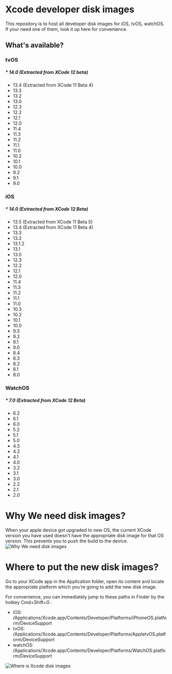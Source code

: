 # Xcode developer disk images
This repository is to host all developer disk images for iOS, tvOS, watchOS. If your need one of them, look it up here for convenience.

## What's available?

### tvOS
##### * 14.0 (Extracted from XCode 12 beta)
* 13.4 (Extracted from XCode 11 Beta 4)
* 13.3
* 13.2
* 13.0
* 12.3
* 12.2
* 12.1
* 12.0
* 11.4
* 11.3
* 11.2
* 11.1
* 11.0
* 10.2
* 10.1
* 10.0
* 9.2
* 9.1
* 9.0

### iOS
##### * 14.0 (Extracted from XCode 12 Beta)
* 13.5 (Extracted from XCode 11 Beta 5)
* 13.4 (Extracted from XCode 11 Beta 4)
* 13.3
* 13.2
* 13.1.2
* 13.1
* 13.0
* 12.3
* 12.2
* 12.1
* 12.0
* 11.4
* 11.3
* 11.2
* 11.1
* 11.0
* 10.3
* 10.2
* 10.1
* 10.0
* 9.3
* 9.2
* 9.1
* 9.0
* 8.4
* 8.3
* 8.2
* 8.1
* 8.0

### WatchOS
##### * 7.0 (Extracted from XCode 12 Beta)
* 6.2
* 6.1
* 6.0
* 5.2
* 5.1
* 5.0
* 4.3
* 4.2
* 4.1
* 4.0
* 3.2
* 3.1
* 3.0
* 2.2
* 2.1
* 2.0

# Why We need disk images?
When your apple device got upgraded to new OS, the current XCode version you have used doesn't have the appropriate disk image for that OS version. This prevents you to push the build to the device.
![Why We need disk images](https://raw.githubusercontent.com/haikieu/xcode-developer-disk-image-all-platforms/master/Why%20do%20you%20need%20to%20update%20disk%20image.png)

# Where to put the new disk images?
Go to your XCode app in the Application folder, open its content and locate the appropriate platform which you're going to add the new disk image.

For convenience, you can immediately jump to these paths in Finder by the hotkey Cmd+Shift+G :
+ iOS: /Applications/Xcode.app/Contents/Developer/Platforms/iPhoneOS.platform/DeviceSupport
+ tvOS: /Applications/Xcode.app/Contents/Developer/Platforms/AppletvOS.platform/DeviceSupport
+ watchOS: /Applications/Xcode.app/Contents/Developer/Platforms/WatchOS.platform/DeviceSupport

![Where is Xcode disk images](https://raw.githubusercontent.com/haikieu/xcode-developer-disk-image-all-platforms/master/where%20is%20my%20developer%20disk%20images.png)
